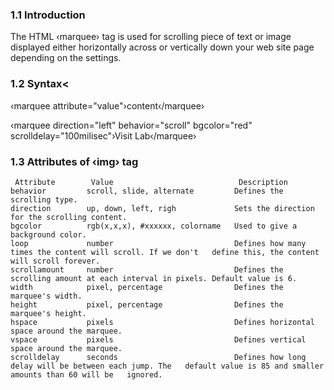 
### 1.1 Introduction

The HTML ‹marquee› tag is used for scrolling piece of text or image displayed either horizontally across or vertically down your web site page depending on the settings.


### 1.2 Syntax<


‹marquee attribute="value"›content‹/marquee›

‹marquee direction="left" behavior="scroll" bgcolor="red" scrolldelay="100milisec"›Visit Lab‹/marquee›


### 1.3 Attributes of ‹img› tag

 	 Attribute        Value                            Description
  	behavior         scroll, slide, alternate         Defines the scrolling type.
  	direction        up, down, left, righ             Sets the direction for the scrolling content.
  	bgcolor          rgb(x,x,x), #xxxxxx, colorname   Used to give a background color.
  	loop             number                           Defines how many times the content will scroll. If we don't   define this, the content will scroll forever.
  	scrollamount     number                           Defines the scrolling amount at each interval in pixels. Default value is 6.
  	width            pixel, percentage                Defines the marquee's width.
  	height           pixel, percentage                Defines the marquee's height.
  	hspace           pixels                           Defines horizontal space around the marquee.
  	vspace           pixels                           Defines vertical space around the marquee.
  	scrolldelay      seconds                          Defines how long delay will be between each jump. The   default value is 85 and smaller amounts than 60 will be   ignored.

 
    	
  	 
  	  
  
  
